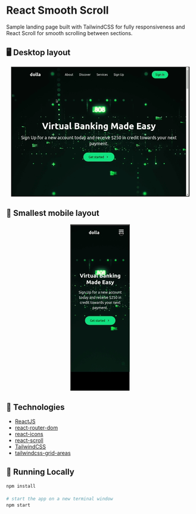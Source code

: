# React Smooth Scroll

Sample landing page built with TailwindCSS for fully responsiveness and React Scroll for smooth scrolling between sections.

## :desktop_computer: Desktop layout

<p align="center">
    <img alt="Desktop layout" src="docs/full-layout.gif">
</p>

## :iphone: Smallest mobile layout

<p align="center">
    <img alt="Smalles mobile layout" src="docs/mobile-layout.gif">
</p>

## :rocket: Technologies

- [ReactJS](https://reactjs.org/)
- [react-router-dom](https://github.com/ReactTraining/react-router)
- [react-icons](https://react-icons.github.io/react-icons/)
- [react-scroll](https://github.com/fisshy/react-scroll)
- [TailwindCSS](https://tailwindcss.com/)
- [tailwindcss-grid-areas](https://github.com/savvywombat/tailwindcss-grid-areas)

## :runner: Running Locally

```sh
npm install

# start the app on a new terminal window
npm start
```
